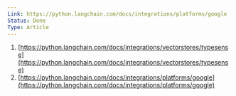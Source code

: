 ```yaml
---
Link: https://python.langchain.com/docs/integrations/platforms/google
Status: Done
Type: Article
---
```

1. [https://python.langchain.com/docs/integrations/vectorstores/typesense](https://python.langchain.com/docs/integrations/vectorstores/typesense)
2. [https://python.langchain.com/docs/integrations/platforms/google](https://python.langchain.com/docs/integrations/platforms/google)